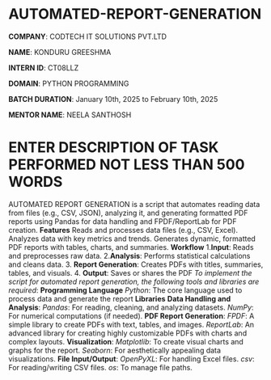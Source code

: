 # AUTOMATED-REPORT-GENERATION

**COMPANY**: CODTECH IT SOLUTIONS PVT.LTD

**NAME**: KONDURU GREESHMA

**INTERN ID**: CT08LLZ

**DOMAIN**: PYTHON PROGRAMMING

**BATCH DURATION**: January 10th, 2025 to February 10th, 2025

**MENTOR NAME**: NEELA SANTHOSH

# ENTER DESCRIPTION OF TASK PERFORMED NOT LESS THAN 500 WORDS

 AUTOMATED REPORT GENERATION is a script that automates reading data from files (e.g., CSV, JSON), analyzing it, and generating formatted PDF reports using Pandas for data handling and FPDF/ReportLab for PDF creation.
**Features**
 Reads and processes data files (e.g., CSV, Excel).
 Analyzes data with key metrics and trends.
 Generates dynamic, formatted PDF reports with tables, charts, and summaries.
**Workflow**
1.**Input**: Reads and preprocesses raw data.
2.**Analysis**: Performs statistical calculations and cleans data.
3. **Report Generation**: Creates PDFs with titles, summaries, tables, and visuals.
4. **Output**: Saves or shares the PDF
*To implement the script for automated report generation, the following tools and libraries are required*:
**Programming Language**
*Python*: The core language used to process data and generate the report
**Libraries**
**Data Handling and Analysis**:
*Pandas*: For reading, cleaning, and analyzing datasets.
*NumPy*: For numerical computations (if needed).
**PDF Report Generation**:
*FPDF*: A simple library to create PDFs with text, tables, and images.
*ReportLab*: An advanced library for creating highly customizable PDFs with charts and complex layouts.
**Visualization**:
*Matplotlib*: To create visual charts and graphs for the report.
*Seaborn*: For aesthetically appealing data visualizations.
**File Input/Output**:
*OpenPyXL*: For handling Excel files.
*csv*: For reading/writing CSV files.
*os*: To manage file paths.
